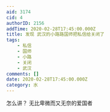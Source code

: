 ```yaml
---
aid: 3174
cid: 4
authorID: 2156
addTime: 2020-02-28T17:45:00.000Z
title: 发现 武汉的小路路国师把私信给关闭了
tags:
    - 私信
    - 国师
    - 小路
    - 关闭
    - 武汉
comments: []
date: 2020-02-28T17:45:00.000Z
category: 水
---
```


怎么讲？ 无比卑微而又无奈的爱国者
